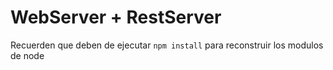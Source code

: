 # WebServer + RestServer

Recuerden que deben de ejecutar `npm install` para reconstruir los modulos de node
